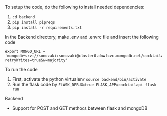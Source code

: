 To setup the code, do the following to install needed dependencies:
1) ``` cd backend ```
2) ``` pip install pipreqs ```
3) ``` pip install -r requirements.txt ```

In the Backend directory, make .env and .envrc file and insert the following code
```
export MONGO_URI = 'mongodb+srv://sonozaki:sonozaki@cluster0.dnwfcvc.mongodb.net/cocktailapi?retryWrites=true&w=majority'
```
To run the code
1) First, activate the python virtualenv ``` source backend/bin/activate  ```
2) Run the flask code by ``` FLASK_DEBUG=true FLASK_APP=cocktailapi flask run  ```

Backend 
- Support for POST and GET methods between flask and mongoDB
